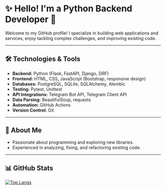 # ✨ Hello! I'm a Python Backend Developer 👋

Welcome to my GitHub profile! I specialize in building web applications and services, enjoy tackling complex challenges, and improving existing code.

---

## 🛠️ Technologies & Tools
- **Backend:** Python (Flask, FastAPI, Django, DRF)
- **Frontend:** HTML, CSS, JavaScript (Bootstrap, responsive design)
- **Databases:** PostgreSQL, SQLite, SQLAlchemy, Alembic
- **Testing:** Pytest, Unittest
- **API Integrations:** Telegram Bot API, Telegram Client API
- **Data Parsing:** BeautifulSoup, requests
- **Automation:** GitHub Actions
- **Version Control:** Git

---


## 🎯 About Me
- Passionate about programming and exploring new libraries.
- Experienced in analyzing, fixing, and refactoring existing code.

---

## 📊 GitHub Stats

[![Top Langs](https://github-readme-stats.vercel.app/api/top-langs/?username=wArahh&theme=dark)](https://github.com/wArahh/github-readme-stats)
